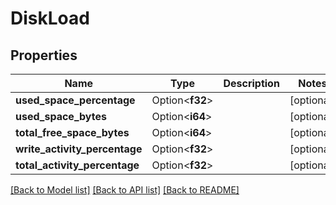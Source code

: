 # DiskLoad

## Properties

Name | Type | Description | Notes
------------ | ------------- | ------------- | -------------
**used_space_percentage** | Option<**f32**> |  | [optional]
**used_space_bytes** | Option<**i64**> |  | [optional]
**total_free_space_bytes** | Option<**i64**> |  | [optional]
**write_activity_percentage** | Option<**f32**> |  | [optional]
**total_activity_percentage** | Option<**f32**> |  | [optional]

[[Back to Model list]](../README.md#documentation-for-models) [[Back to API list]](../README.md#documentation-for-api-endpoints) [[Back to README]](../README.md)



